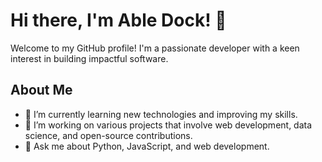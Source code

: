 # Hi there, I'm Able Dock! 👋

Welcome to my GitHub profile! I'm a passionate developer with a keen interest in building impactful software.

## About Me

- 🌱 I’m currently learning new technologies and improving my skills.
- 🔭 I’m working on various projects that involve web development, data science, and open-source contributions.
- 💬 Ask me about Python, JavaScript, and web development.
